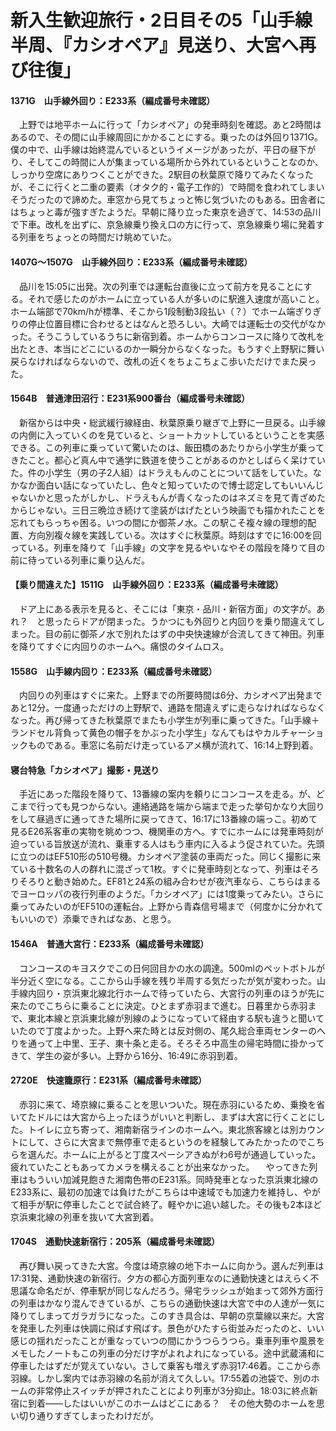# 新入生歓迎旅行・2日目その5「山手線半周、『カシオペア』見送り、大宮へ再び往復」

<div class="section">

#### 1371G　山手線外回り：E233系（編成番号未確認）

　上野では地平ホームに行って「カシオペア」の発車時刻を確認。あと2時間はあるので、その間に山手線周回にかかることにする。乗ったのは外回り1371G。僕の中で、山手線は始終混んでいるというイメージがあったが、平日の昼下がり、そしてこの時間に人が集まっている場所から外れているということなのか、しっかり空席にありつくことができた。2駅目の秋葉原で降りてみたくなったが、そこに行くと二重の要素（オタク的・電子工作的）で時間を食われてしまいそうだったので諦めた。車窓から見てちょっと怖じ気づいたのもある。田舎者にはちょっと毒が強すぎたようだ。早朝に降り立った東京を過ぎて、14:53の品川で下車。改札を出ずに、京急線乗り換え口の方に行って、京急線乗り場に発着する列車をちょっとの時間だけ眺めていた。

#### 1407G〜1507G　山手線外回り：E233系（編成番号未確認）

　品川を15:05に出発。次の列車では運転台直後に立って前方を見ることにする。それで感じたのがホームに立っている人が多いのに駅進入速度が高いこと。ホーム端部で70km/hが標準、そこから1段制動3段払い（？）でホーム端ぎりぎりの停止位置目標に合わせるとはなんと恐ろしい。大崎では運転士の交代がなかった。そうこうしているうちに新宿到着。ホームからコンコースに降りて改札を出たとき、本当にどこにいるのか一瞬分からなくなった。もうすぐ上野駅に舞い戻らなければならないので、改札の近くをちょこちょこ歩いただけでまた戻った。

#### 1564B　普通津田沼行：E231系900番台（編成番号未確認）

　新宿からは中央・総武緩行線経由、秋葉原乗り継ぎで上野に一旦戻る。山手線の内側に入っていくのを見ていると、ショートカットしているということを実感できる。この列車に乗っていて驚いたのは、飯田橋のあたりから小学生が乗ってきたこと。都心ど真ん中で通学に鉄道を使うことがあるのかとしばらく呆けていた。件の小学生（男の子2人組）はドラえもんのことについて話をしていた。なかなか面白い話になっていたし、色々と知っていたので博士認定してもいいんじゃないかと思ったがしかし、ドラえもんが青くなったのはネズミを見て青ざめたからじゃない。三日三晩泣き続けて塗装がはげたという映画でも描かれたことを忘れてもらっちゃ困る。いつの間にか御茶ノ水。この駅こそ複々線の理想的配置、方向別複々線を実践している。次はすぐに秋葉原。時刻はすでに16:00を回っている。列車を降りて「山手線」の文字を見るやいなやその階段を降りて目の前に待っている列車に乗り込んだ。

#### 【乗り間違えた】1511G　山手線外回り：E233系（編成番号未確認）

　ドア上にある表示を見ると、そこには「東京・品川・新宿方面」の文字が。あれ？　と思ったらドアが閉まった。うかつにも外回りと内回りを乗り間違えてしまった。目の前に御茶ノ水で別れたはずの中央快速線が合流してきて神田。列車を降りてすぐに内回りのホームへ。痛恨のタイムロス。

#### 1558G　山手線内回り：E233系（編成番号未確認）

　内回りの列車はすぐに来た。上野までの所要時間は6分、カシオペア出発まであと12分。一度通っただけの上野駅で、通路を間違えずに走らなければならなくなった。再び帰ってきた秋葉原でまたも小学生が列車に乗ってきた。「山手線＋ランドセル背負って黄色の帽子をかぶった小学生」なんてもはやカルチャーショックものである。車窓に名前だけ走っているアメ横が流れて、16:14上野到着。

#### 寝台特急「カシオペア」撮影・見送り

　手近にあった階段を降りて、13番線の案内を頼りにコンコースを走る。が、どこまで行っても見つからない。連絡通路を端から端まで走った挙句かなり大回りをして昼過ぎに通ってきた場所に戻ってきて、16:17に13番線の端っこ。初めて見るE26系客車の実物を眺めつつ、機関車の方へ。すでにホームには発車時刻が迫っている旨放送が流れ、乗車する人はもう車内に入るよう促されていた。先頭に立つのはEF510形の510号機。カシオペア塗装の車両だった。同じく撮影に来ている十数名の人の群れに混ざって1枚。すぐに発車時刻となって、列車はそろりそろりと動き始めた。EF81と24系の組み合わせが夜汽車なら、こちらはまるでヨーロッパの夜行列車のようだ。「カシオペア」には1度乗ってみたい。さらに乗ってみたいのがEF510の運転台。上野から青森信号場まで（何度かに分かれてもいいので）添乗できればなあ、と思う。

#### 1546A　普通大宮行：E233系（編成番号未確認）

　コンコースのキヨスクでこの日何回目かの水の調達。500mlのペットボトルが半分近く空になる。ここから山手線を残り半周する気だったが気が変わった。山手線内回り・京浜東北線北行ホームで待っていたら、大宮行の列車のほうが先に来たのでこちらに乗ることに決定。ひとまず赤羽まで進む。日暮里から赤羽まで、東北本線と京浜東北線が別線のようになっていて経由する駅も違うと聞いていたので丁度よかった。上野へ来た時とは反対側の、尾久総合車両センターのへりを通って上中里、王子、東十条と走る。そろそろ中高生の帰宅時間に掛かってきて、学生の姿が多い。上野から16分、16:49に赤羽到着。

#### 2720E　快速籠原行：E231系（編成番号未確認）

　赤羽に来て、埼京線に乗ることを思いついた。現在赤羽にいるため、乗換を省いてたドルには大宮から上ったほうがいいと判断し、まずは大宮に行くことにした。トイレに立ち寄って、湘南新宿ラインのホームへ。東北旅客線とは別カウントにして、さらに大宮まで無停車で走るというのを経験してみたかったのでこちらを選んだ。ホームに上がると丁度スペーシアきぬがわ6号が通過していった。疲れていたこともあってカメラを構えることが出来なかった。 　やってきた列車はもういい加減見飽きた湘南色帯のE231系。同時発車となった京浜東北線のE233系に、最初の加速では負けたがこちらは中速域でも加速力を維持し、やがて相手が駅に停車したことで試合終了。軽やかに追い越した。その後も2本ほど京浜東北線の列車を抜いて大宮到着。

#### 1704S　通勤快速新宿行：205系（編成番号未確認）

　再び舞い戻ってきた大宮。今度は埼京線の地下ホームに向かう。選んだ列車は17:31発、通勤快速の新宿行。夕方の都心方面列車なのに通勤快速とはえらく不思議な命名だが、停車駅が同じなんだろう。帰宅ラッシュが始まって郊外方面行の列車はかなり混んできているが、こちらの通勤快速は大宮で中の人達が一気に降りてしまってガラガラになった。このすき具合は、早朝の京葉線以来だ。大宮を発車した列車は快調に飛ばす飛ばす。景色がひたすら街並みだったのと、いい感じの揺れだったことが重なっていつの間にかうつらうつら。乗車列車や風景をメモしたノートもこの列車の分だけ字がよれよれになっている。途中武蔵浦和に停車したはずだが覚えていない。さして乗客も増えず赤羽17:46着。ここから赤羽線。しかし案内では赤羽線の名前が消えて久しい。17:55着の池袋で、別のホームの非常停止スイッチが押されたことにより列車が3分抑止。18:03に終点新宿に到着――したはいいがこのホームはどこにある？　その他大勢のホームを思い切り通りすぎてしまったわけだが。</div>
